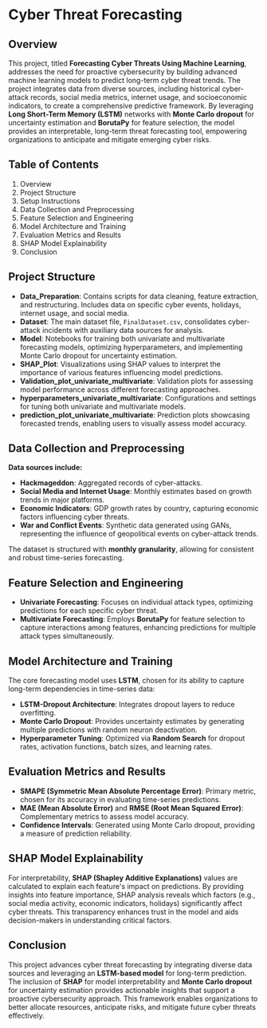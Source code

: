 # Cyber Threat Forecasting

## Overview

This project, titled **Forecasting Cyber Threats Using Machine Learning**, addresses the need for proactive cybersecurity by building advanced machine learning models to predict long-term cyber threat trends. The project integrates data from diverse sources, including historical cyber-attack records, social media metrics, internet usage, and socioeconomic indicators, to create a comprehensive predictive framework. By leveraging **Long Short-Term Memory (LSTM)** networks with **Monte Carlo dropout** for uncertainty estimation and **BorutaPy** for feature selection, the model provides an interpretable, long-term threat forecasting tool, empowering organizations to anticipate and mitigate emerging cyber risks.

## Table of Contents
1. Overview
2. Project Structure
3. Setup Instructions
4. Data Collection and Preprocessing
5. Feature Selection and Engineering
6. Model Architecture and Training
7. Evaluation Metrics and Results
8. SHAP Model Explainability
9. Conclusion

## Project Structure

- **Data_Preparation**: Contains scripts for data cleaning, feature extraction, and restructuring. Includes data on specific cyber events, holidays, internet usage, and social media.
- **Dataset**: The main dataset file, `FinalDataset.csv`, consolidates cyber-attack incidents with auxiliary data sources for analysis.
- **Model**: Notebooks for training both univariate and multivariate forecasting models, optimizing hyperparameters, and implementing Monte Carlo dropout for uncertainty estimation.
- **SHAP_Plot**: Visualizations using SHAP values to interpret the importance of various features influencing model predictions.
- **Validation_plot_univariate_multivariate**: Validation plots for assessing model performance across different forecasting approaches.
- **hyperparameters_univariate_multivariate**: Configurations and settings for tuning both univariate and multivariate models.
- **prediction_plot_univariate_multivariate**: Prediction plots showcasing forecasted trends, enabling users to visually assess model accuracy.

## Data Collection and Preprocessing

**Data sources include:**

- **Hackmageddon**: Aggregated records of cyber-attacks.
- **Social Media and Internet Usage**: Monthly estimates based on growth trends in major platforms.
- **Economic Indicators**: GDP growth rates by country, capturing economic factors influencing cyber threats.
- **War and Conflict Events**: Synthetic data generated using GANs, representing the influence of geopolitical events on cyber-attack trends.

The dataset is structured with **monthly granularity**, allowing for consistent and robust time-series forecasting.

## Feature Selection and Engineering

- **Univariate Forecasting**: Focuses on individual attack types, optimizing predictions for each specific cyber threat.
- **Multivariate Forecasting**: Employs **BorutaPy** for feature selection to capture interactions among features, enhancing predictions for multiple attack types simultaneously.

## Model Architecture and Training

The core forecasting model uses **LSTM**, chosen for its ability to capture long-term dependencies in time-series data:

- **LSTM-Dropout Architecture**: Integrates dropout layers to reduce overfitting.
- **Monte Carlo Dropout**: Provides uncertainty estimates by generating multiple predictions with random neuron deactivation.
- **Hyperparameter Tuning**: Optimized via **Random Search** for dropout rates, activation functions, batch sizes, and learning rates.

## Evaluation Metrics and Results

- **SMAPE (Symmetric Mean Absolute Percentage Error)**: Primary metric, chosen for its accuracy in evaluating time-series predictions.
- **MAE (Mean Absolute Error)** and **RMSE (Root Mean Squared Error)**: Complementary metrics to assess model accuracy.
- **Confidence Intervals**: Generated using Monte Carlo dropout, providing a measure of prediction reliability.

## SHAP Model Explainability

For interpretability, **SHAP (Shapley Additive Explanations)** values are calculated to explain each feature's impact on predictions. By providing insights into feature importance, SHAP analysis reveals which factors (e.g., social media activity, economic indicators, holidays) significantly affect cyber threats. This transparency enhances trust in the model and aids decision-makers in understanding critical factors.

## Conclusion

This project advances cyber threat forecasting by integrating diverse data sources and leveraging an **LSTM-based model** for long-term prediction. The inclusion of **SHAP** for model interpretability and **Monte Carlo dropout** for uncertainty estimation provides actionable insights that support a proactive cybersecurity approach. This framework enables organizations to better allocate resources, anticipate risks, and mitigate future cyber threats effectively.


